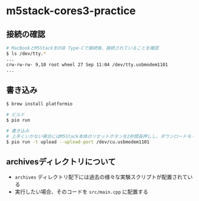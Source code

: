 # m5stack-cores3-practice

## 接続の確認

```bash
# MacBookとM5StackをUSB Type-Cで接続後、接続されていることを確認
$ ls /dev/tty.*
...
crw-rw-rw- 9,10 root wheel 27 Sep 11:04 /dev/tty.usbmodem1101
...
```

## 書き込み

```bash
$ brew install platformio

# ビルド
$ pio run

# 書き込み
# 上手くいかない場合にはM5Stack本体のリセットボタンを2秒間長押しし、ダウンロードモードに移行すると(LEDが光る)上手くいく場合がある
$ pio run -t upload --upload-port /dev/cu.usbmodem1101
```

## archivesディレクトリについて

- `archives` ディレクトリ配下には過去の様々な実験スクリプトが配置されている
- 実行したい場合、そのコードを `src/main.cpp` に配置する
